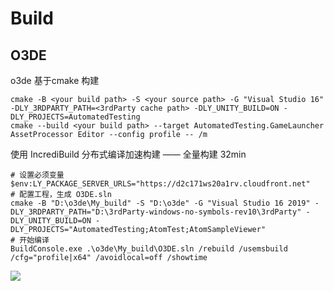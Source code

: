 # Build

## O3DE

o3de 基于cmake 构建

```shell
cmake -B <your build path> -S <your source path> -G "Visual Studio 16" -DLY_3RDPARTY_PATH=<3rdParty cache path> -DLY_UNITY_BUILD=ON -DLY_PROJECTS=AutomatedTesting 
cmake --build <your build path> --target AutomatedTesting.GameLauncher AssetProcessor Editor --config profile -- /m
```

使用 IncrediBuild 分布式编译加速构建 —— 全量构建 32min

```
# 设置必须变量
$env:LY_PACKAGE_SERVER_URLS="https://d2c171ws20a1rv.cloudfront.net"
# 配置工程，生成 O3DE.sln
cmake -B "D:\o3de\My_build" -S "D:\o3de" -G "Visual Studio 16 2019" -DLY_3RDPARTY_PATH="D:\3rdParty-windows-no-symbols-rev10\3rdParty" -DLY_UNITY_BUILD=ON -DLY_PROJECTS="AutomatedTesting;AtomTest;AtomSampleViewer"
# 开始编译
BuildConsole.exe .\o3de\My_build\O3DE.sln /rebuild /usemsbuild /cfg="profile|x64" /avoidlocal=off /showtime
```

![](https://wx2.sinaimg.cn/mw2000/61662705gy1gw95mg6tanj219m0q8qsd.jpg)
